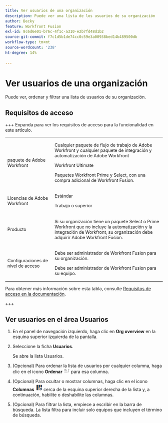 ```yaml
---
title: Ver usuarios de una organización
description: Puede ver una lista de los usuarios de su organización
author: Becky
feature: Workfront Fusion
exl-id: 8c6d6e01-b76c-4f1c-a310-e2b7fd48d1b2
source-git-commit: f7c1d5b1de74cc0c59e3a00938bed14b489500db
workflow-type: tm+mt
source-wordcount: '238'
ht-degree: 14%

---
```


# Ver usuarios de una organización

Puede ver, ordenar y filtrar una lista de usuarios de su organización.

## Requisitos de acceso

+++ Expanda para ver los requisitos de acceso para la funcionalidad en este artículo.

<table style="table-layout:auto">
 <col> 
 <col> 
 <tbody> 
  <tr> 
   <td role="rowheader">paquete de Adobe Workfront</td> 
   <td> <p>Cualquier paquete de flujo de trabajo de Adobe Workfront y cualquier paquete de integración y automatización de Adobe Workfront</p><p>Workfront Ultimate</p><p>Paquetes Workfront Prime y Select, con una compra adicional de Workfront Fusion.</p> </td> 
  </tr> 
  <tr data-mc-conditions=""> 
   <td role="rowheader">Licencias de Adobe Workfront</td> 
   <td> <p>Estándar</p><p>Trabajo o superior</p> </td> 
  </tr> 
  <tr> 
   <td role="rowheader">Producto</td> 
   <td>
   <p>Si su organización tiene un paquete Select o Prime Workfront que no incluye la automatización y la integración de Workfront, su organización debe adquirir Adobe Workfront Fusion.</li></ul>
   </td> 
  </tr>
  <tr data-mc-conditions=""> 
   <td role="rowheader">Configuraciones de nivel de acceso</td> 
   <td> 
     <p>Debe ser administrador de Workfront Fusion para su organización.</p>
     <p>Debe ser administrador de Workfront Fusion para su equipo.</p>
   </td> 
  </tr> 
 </tbody> 
</table>

Para obtener más información sobre esta tabla, consulte [Requisitos de acceso en la documentación](/help/workfront-fusion/references/licenses-and-roles/access-level-requirements-in-documentation.md).

+++

## Ver usuarios en el área Usuarios

1. En el panel de navegación izquierdo, haga clic en **Org overview** en la esquina superior izquierda de la pantalla.
1. Seleccione la ficha **Usuarios**.

   Se abre la lista Usuarios.

1. (Opcional) Para ordenar la lista de usuarios por cualquier columna, haga clic en el icono **Ordenar** ![Icono Ordenar](assets/sort-icon.png) para esa columna.
1. (Opcional) Para ocultar o mostrar columnas, haga clic en el icono **Columnas** ![Icono de Columnas](assets/columns-icon.png) cerca de la esquina superior derecha de la lista y, a continuación, habilite o deshabilite las columnas.
1. (Opcional) Para filtrar la lista, empiece a escribir en la barra de búsqueda. La lista filtra para incluir solo equipos que incluyen el término de búsqueda.
